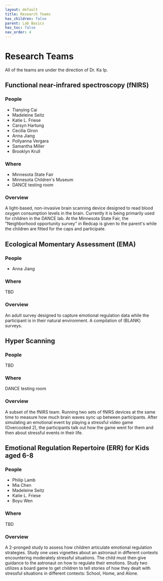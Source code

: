 ```yaml
---
layout: default
title: Research Teams
has_children: false
parent: Lab Basics
has_toc: false
nav_order: 4
---
```

# Research Teams
All of the teams are under the direction of Dr. Ka Ip.

## Functional near-infrared spectroscopy (fNIRS)
### People
- Tianying Cai
- Madeleine Seitz
- Katie L. Friese
- Carsyn Hartung
- Cecilia Giron
- Anna Jiang
- Pollyanna Vergara
- Samantha Miller
- Brooklyn Krull
### Where
- Minnesota State Fair
- Minnesota Children's Museum
- DANCE testing room 
### Overview
A light-based, non-invasive brain scanning device designed to read blood oxygen consumption levels in the brain. 
Currently it is being primarily used for children in the DANCE lab.
At the Minnesota State Fair, the "Neighborhood opportunity survey" in Redcap is given to the parent's while the children are fitted for the caps and participate. 

## Ecological Momentary Assessment (EMA)
### People
- Anna Jiang
### Where
TBD
### Overview
An adult survey designed to capture emotional regulation data while the participant is in their natural environment. A compilation of (BLANK) surveys. 

## Hyper Scanning
### People
TBD
### Where
DANCE testing room
### Overview
A subset of the fNIRS team. Running two sets of fNIRS devices at the same time to measure how much brain waves sync up between participants. 
After simulating an emotional event by playing a stressful video game (Overcooked 2), the participants talk out how the game went for them and then about stressful events in their life. 

## Emotional Regulation Repertoire (ERR) for Kids aged 6-8
### People
- Philip Lamb
- Mia Chen
- Madeleine Seitz
- Katie L. Friese
- Boyu Wen
### Where
TBD
### Overview
A 2-pronged study to assess how children articulate emotional regulation strategies.
Study one uses vignettes about an astronaut in different contexts encountering moderately stressful situations. The child must then give guidance to the astronaut on how to regulate their emotions.
Study two utilizes a board game to get children to tell stories of how they dealt with stressful situations in different contexts: School, Home, and Alone. 
